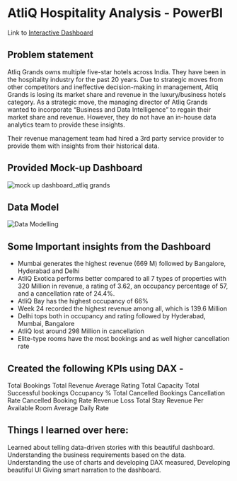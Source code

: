 # AtliQ Hospitality Analysis - PowerBI

Link to [Interactive Dashboard](https://app.powerbi.com/view?r=eyJrIjoiNzAxNzBlNGEtZTkwYS00OWI0LWE5ZWUtMzcwZTgzMGMxMDE5IiwidCI6ImM2ZTU0OWIzLTVmNDUtNDAzMi1hYWU5LWQ0MjQ0ZGM1YjJjNCJ9)

## Problem statement

Atliq Grands owns multiple five-star hotels across India. They have been in the hospitality industry for the past 20 years. Due to strategic moves from other competitors and ineffective decision-making in management, Atliq Grands is losing its market share and revenue in the luxury/business hotels category. As a strategic move, the managing director of Atliq Grands wanted to incorporate “Business and Data Intelligence” to regain their market share and revenue. However, they do not have an in-house data analytics team to provide these insights.

Their revenue management team had hired a 3rd party service provider to provide them with insights from their historical data.



## Provided Mock-up Dashboard
![mock up dashboard_atliq grands](https://github.com/rachita-2004/hospitality-analysis-/assets/156538886/3165c304-5790-42ce-9d13-5f84007ee146)



## Data Model
![Data Modelling](https://github.com/rachita-2004/hospitality-analysis-/assets/156538886/aca97bb5-f611-4575-be70-59fc2edb7777)



## Some Important insights from the Dashboard

- Mumbai generates the highest revenue (669 M) followed by Bangalore, Hyderabad and Delhi
- AtliQ Exotica performs better compared to all 7 types of properties with 320 Million in revenue, a rating of 3.62, an occupancy percentage of 57, and a cancellation rate of 24.4%.
- AtliQ Bay has the highest occupancy of 66%
- Week 24 recorded the highest revenue among all, which is 139.6 Million
- Delhi tops both in occupancy and rating followed by Hyderabad, Mumbai, Bangalore
- AtliQ lost around 298 Million in cancellation 
- Elite-type rooms have the most bookings and as well higher cancellation rate

## Created the following KPIs using DAX -

Total Bookings
Total Revenue
Average Rating
Total Capacity
Total Successful bookings
Occupancy %
Total Cancelled Bookings
Cancellation Rate
Cancelled Booking Rate
Revenue Loss
Total Stay
Revenue Per Available Room 
Average Daily Rate 

## Things I learned over here:

Learned about telling data-driven stories with this beautiful dashboard.
Understanding the business requirements based on the data.
Understanding the use of charts and developing DAX measured,
Developing beautiful UI
Giving smart narration to the dashboard.


